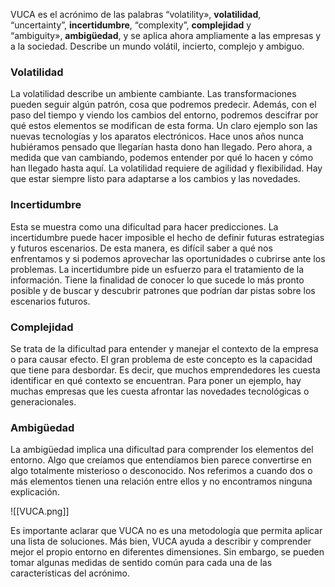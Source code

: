 VUCA es el acrónimo de las palabras “volatility», **volatilidad**, “uncertainty”, **incertidumbre**, “complexity”, **complejidad** y “ambiguity», **ambigüedad**, y se aplica ahora ampliamente a las empresas y a la sociedad. Describe un mundo volátil, incierto, complejo y ambiguo.

### Volatilidad

La volatilidad describe un ambiente cambiante. Las transformaciones pueden seguir algún patrón, cosa que podremos predecir. Además, con el paso del tiempo y viendo los cambios del entorno, podremos descifrar por qué estos elementos se modifican de esta forma. Un claro ejemplo son las nuevas tecnologías y los aparatos electrónicos. Hace unos años nunca hubiéramos pensado que llegarían hasta dono han llegado. Pero ahora, a medida que van cambiando, podemos entender por qué lo hacen y cómo han llegado hasta aquí. La volatilidad requiere de agilidad y flexibilidad. Hay que estar siempre listo para adaptarse a los cambios y las novedades.

### Incertidumbre

Esta se muestra como una dificultad para hacer predicciones. La incertidumbre puede hacer imposible el hecho de definir futuras estrategias y futuros escenarios. De esta manera, es difícil saber a qué nos enfrentamos y si podemos aprovechar las oportunidades o cubrirse ante los problemas. La incertidumbre pide un esfuerzo para el tratamiento de la información. Tiene la finalidad de conocer lo que sucede lo más pronto posible y de buscar y descubrir patrones que podrían dar pistas sobre los escenarios futuros.

### Complejidad

Se trata de la dificultad para entender y manejar el contexto de la empresa o para causar efecto. El gran problema de este concepto es la capacidad que tiene para desbordar. Es decir, que muchos emprendedores les cuesta identificar en qué contexto se encuentran. Para poner un ejemplo, hay muchas empresas que les cuesta afrontar las novedades tecnológicas o generacionales.

### Ambigüedad

La ambigüedad implica una dificultad para comprender los elementos del entorno. Algo que creíamos que entendíamos bien parece convertirse en algo totalmente misterioso o desconocido. Nos referimos a cuando dos o más elementos tienen una relación entre ellos y no encontramos ninguna explicación.


![[VUCA.png]]


Es importante aclarar que VUCA no es una metodología que permita aplicar una lista de soluciones. Más bien, VUCA ayuda a describir y comprender mejor el propio entorno en diferentes dimensiones. Sin embargo, se pueden tomar algunas medidas de sentido común para cada una de las características del acrónimo.
